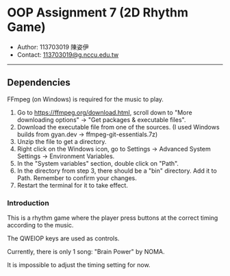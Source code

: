 # OOP Assignment 7 (2D Rhythm Game)
- Author: 113703019 陳姿伊
- Contact: 113703019@g.nccu.edu.tw
---
## Dependencies

FFmpeg (on Windows) is required for the music to play.

1. Go to https://ffmpeg.org/download.html, scroll down to "More downloading options" -> "Get packages & executable files".
2. Download the executable file from one of the sources. (I used Windows builds from gyan.dev -> ffmpeg-git-essentials.7z)
3. Unzip the file to get a directory.
4. Right click on the Windows icon, go to Settings -> Advanced System Settings -> Environment Variables.
5. In the "System variables" section, double click on "Path".
6. In the directory from step 3, there should be a "bin" directory. Add it to Path. Remember to confirm your changes.
7. Restart the terminal for it to take effect.

### Introduction

This is a rhythm game where the player press buttons at the correct timing according to the music.

The QWEIOP keys are used as controls.

Currently, there is only 1 song: "Brain Power" by NOMA.

It is impossible to adjust the timing setting for now.
